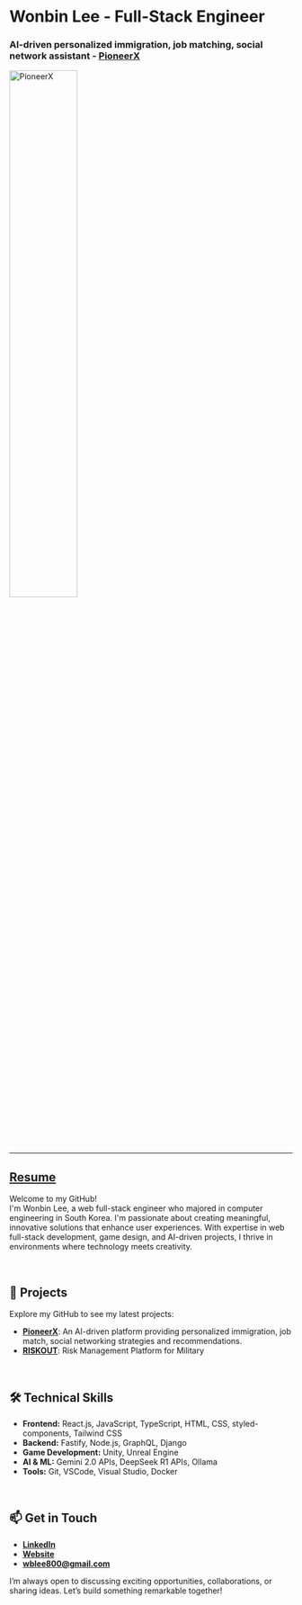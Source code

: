 # Wonbin Lee - Full-Stack Engineer

### AI-driven personalized immigration, job matching, social network assistant - [PioneerX](https://pioneerx.ca) 
<a>
  <img src="https://github.com/user-attachments/assets/6c0d6e30-7b27-473b-beb9-284331287f8e" alt="PioneerX" style="width:49%;">
</a>

---

## [Resume](https://docs.google.com/document/d/10ZeLIKIJMjlI3UOuUhqHkZJmXVY_pb2C/edit?usp=sharing&ouid=102868772148828457417&rtpof=true&sd=true)
Welcome to my GitHub! <br>
I'm Wonbin Lee, a web full-stack engineer who majored in computer engineering in South Korea.
I'm passionate about creating meaningful, innovative solutions that enhance user experiences. With expertise in web full-stack development, game design, and AI-driven projects, I thrive in environments where technology meets creativity.

<br>

## 🚀 Projects

Explore my GitHub to see my latest projects:

- [**PioneerX**](https://github.com/katechackers/PioneerX): An AI-driven platform providing personalized immigration, job match, social networking strategies and recommendations.
- [**RISKOUT**](https://github.com/osamhack2021/ai_web_RISKOUT_BTS): Risk Management Platform for Military

<br>

## 🛠️ Technical Skills

- **Frontend:** React.js, JavaScript, TypeScript, HTML, CSS, styled-components, Tailwind CSS
- **Backend:** Fastify, Node.js, GraphQL, Django
- **Game Development:** Unity, Unreal Engine
- **AI & ML:** Gemini 2.0 APIs, DeepSeek R1 APIs, Ollama
- **Tools:** Git, VSCode, Visual Studio, Docker

<br>

## 📫 Get in Touch

- **[LinkedIn](https://linkedin.com/in/wblee800)**
- **[Website](https://wblee.space)**
- **[wblee800@gmail.com](mailto:wblee800@gmail.com)**

I’m always open to discussing exciting opportunities, collaborations, or sharing ideas. Let’s build something remarkable together!
